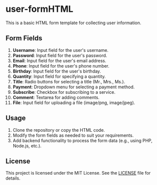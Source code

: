 # user-formHTML

This is a basic HTML form template for collecting user information.

## Form Fields

1. **Username**: Input field for the user's username.
2. **Password**: Input field for the user's password.
3. **Email**: Input field for the user's email address.
4. **Phone**: Input field for the user's phone number.
5. **Birthday**: Input field for the user's birthday.
6. **Quantity**: Input field for specifying a quantity.
7. **Title**: Radio buttons for selecting a title (Mr., Mrs., Ms.).
8. **Payment**: Dropdown menu for selecting a payment method.
9. **Subscribe**: Checkbox for subscribing to a service.
10. **Comment**: Textarea for adding comments.
11. **File**: Input field for uploading a file (image/png, image/jpeg).

## Usage

1. Clone the repository or copy the HTML code.
2. Modify the form fields as needed to suit your requirements.
3. Add backend functionality to process the form data (e.g., using PHP, Node.js, etc.).

## License

This project is licensed under the MIT License. See the [LICENSE](LICENSE) file for details.



